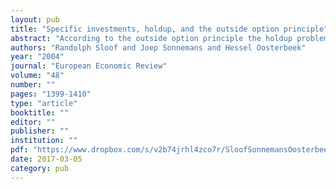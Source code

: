 ```yaml
---
layout: pub
title: "Specific investments, holdup, and the outside option principle"
abstract: "According to the outside option principle the holdup problem can be solved when the non-investor has a binding outside option. The investor then becomes residual claimant, creating efficient investment incentives. This paper reports about an experiment designed to test this. We find that when the outside option is binding investment levels fall short of the efficient level, but holdup is less of a problem than predicted when the outside option is non-binding."
authors: "Randolph Sloof and Joep Sonnemans and Hessel Oosterbeek"
year: "2004"
journal: "European Economic Review"
volume: "48"
number: ""
pages: "1399-1410"
type: "article"
booktitle: ""
editor: ""
publisher: ""
institution: ""
pdf: "https://www.dropbox.com/s/v2b74jrhl4zco7r/SloofSonnemansOosterbeek2004euecr.pdf?dl=0"
date: 2017-03-05
category: pub
---
```

